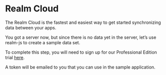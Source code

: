 # Realm Cloud

The Realm Cloud is the fastest and easiest way to get started synchronizing data between your apps.

You got a server now, but since there is no data yet in the server, let’s use realm-js to create a sample data set.

To complete this step, you will need to sign up for our Professional Edition trial [here](https://realm.io/trial/realm-professional-edition/).

A token will be emailed to you that you can use in the sample application.
